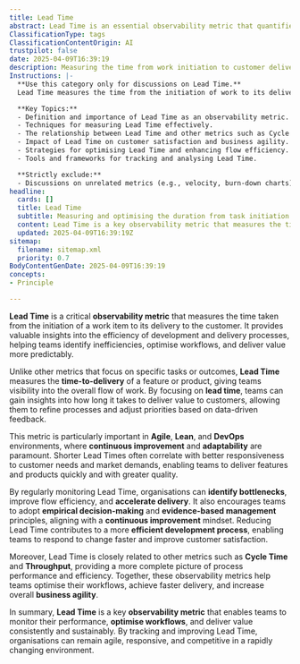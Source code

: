 ```yaml
---
title: Lead Time
abstract: Lead Time is an essential observability metric that quantifies the duration from the initiation of a work item to its delivery to the customer. This metric is instrumental in providing insights into the efficiency of development and delivery processes, enabling teams to identify inefficiencies and optimise workflows for more predictable value delivery. Unlike other metrics that may focus on specific tasks, Lead Time offers a holistic view of the overall flow of work, allowing teams to understand how long it takes to deliver value to customers. Its significance is particularly pronounced in Agile, Lean, and DevOps environments, where continuous improvement and adaptability are crucial. Shorter Lead Times are often associated with enhanced responsiveness to customer needs and market demands, facilitating quicker and higher-quality feature and product delivery. By consistently monitoring Lead Time, organisations can pinpoint bottlenecks, enhance flow efficiency, and accelerate delivery, fostering a culture of empirical decision-making and evidence-based management. This metric also interrelates with other performance indicators such as Cycle Time and Throughput, providing a comprehensive understanding of process performance. Ultimately, Lead Time serves as a vital tool for teams to optimise their workflows, achieve faster delivery, and enhance overall business agility, ensuring they remain competitive in a rapidly evolving landscape.
ClassificationType: tags
ClassificationContentOrigin: AI
trustpilot: false
date: 2025-04-09T16:39:19
description: Measuring the time from work initiation to customer delivery, helping teams monitor workflow efficiency and improve value delivery.
Instructions: |-
  **Use this category only for discussions on Lead Time.**  
  Lead Time measures the time from the initiation of work to its delivery to the customer. It is a key **observability metric** that provides insight into the efficiency of processes, helping teams identify bottlenecks and streamline workflows for faster delivery.

  **Key Topics:**
  - Definition and importance of Lead Time as an observability metric.
  - Techniques for measuring Lead Time effectively.
  - The relationship between Lead Time and other metrics such as Cycle Time and Throughput.
  - Impact of Lead Time on customer satisfaction and business agility.
  - Strategies for optimising Lead Time and enhancing flow efficiency.
  - Tools and frameworks for tracking and analysing Lead Time.

  **Strictly exclude:**
  - Discussions on unrelated metrics (e.g., velocity, burn-down charts) or misinterpretations of Lead Time that don't align with its core definition.
headline:
  cards: []
  title: Lead Time
  subtitle: Measuring and optimising the duration from task initiation to customer delivery for enhanced flow efficiency.
  content: Lead Time is a key observability metric that measures the time from the start of work to customer delivery. Posts should explore the role of Lead Time in monitoring workflow efficiency, identifying bottlenecks, and improving overall process effectiveness.
  updated: 2025-04-09T16:39:19Z
sitemap:
  filename: sitemap.xml
  priority: 0.7
BodyContentGenDate: 2025-04-09T16:39:19
concepts:
- Principle

---
```

**Lead Time** is a critical **observability metric** that measures the time taken from the initiation of a work item to its delivery to the customer. It provides valuable insights into the efficiency of development and delivery processes, helping teams identify inefficiencies, optimise workflows, and deliver value more predictably.

Unlike other metrics that focus on specific tasks or outcomes, **Lead Time** measures the **time-to-delivery** of a feature or product, giving teams visibility into the overall flow of work. By focusing on **lead time**, teams can gain insights into how long it takes to deliver value to customers, allowing them to refine processes and adjust priorities based on data-driven feedback.

This metric is particularly important in **Agile**, **Lean**, and **DevOps** environments, where **continuous improvement** and **adaptability** are paramount. Shorter Lead Times often correlate with better responsiveness to customer needs and market demands, enabling teams to deliver features and products quickly and with greater quality.

By regularly monitoring Lead Time, organisations can **identify bottlenecks**, improve flow efficiency, and **accelerate delivery**. It also encourages teams to adopt **empirical decision-making** and **evidence-based management** principles, aligning with a **continuous improvement** mindset. Reducing Lead Time contributes to a more **efficient development process**, enabling teams to respond to change faster and improve customer satisfaction.

Moreover, Lead Time is closely related to other metrics such as **Cycle Time** and **Throughput**, providing a more complete picture of process performance and efficiency. Together, these observability metrics help teams optimise their workflows, achieve faster delivery, and increase overall **business agility**.

In summary, **Lead Time** is a key **observability metric** that enables teams to monitor their performance, **optimise workflows**, and deliver value consistently and sustainably. By tracking and improving Lead Time, organisations can remain agile, responsive, and competitive in a rapidly changing environment.
